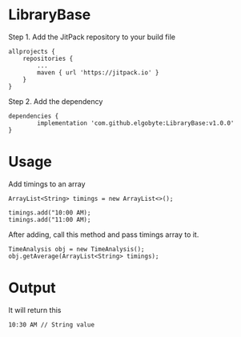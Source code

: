 # LibraryBase

Step 1. Add the JitPack repository to your build file

	allprojects {
		repositories {
			...
			maven { url 'https://jitpack.io' }
		}
	}

Step 2. Add the dependency

	dependencies {
	        implementation 'com.github.elgobyte:LibraryBase:v1.0.0'
	}

# Usage

Add timings to an array
	
	ArrayList<String> timings = new ArrayList<>();

	timings.add("10:00 AM);
	timings.add("11:00 AM);

After adding, call this method and pass timings array to it.
	
	TimeAnalysis obj = new TimeAnalysis();
	obj.getAverage(ArrayList<String> timings);


# Output
It will return this
	
	10:30 AM // String value
